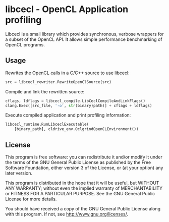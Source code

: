 # libcecl - OpenCL Application profiling

Libcecl is a small library which provides synchronous, verbose wrappers for a
subset of the OpenCL API. It allows simple performance benchmarking of OpenCL
programs.

## Usage

Rewrites the OpenCL calls in a C/C++ source to use libcecl:

```py
src = libcecl_rewriter.RewriteOpenClSource(src)
```

Compile and link the rewritten source:

```py
cflags, ldflags = libcecl_compile.LibCeclCompileAndLinkFlags()
clang.Exec([src_file, '-o', str(binary)path)] + cflags + ldflags)
```

Execute compiled application and print profiling information:

```py
libcecl_runtime.RunLibceclExecutable(
    [binary_path], cldrive_env.OclgrindOpenCLEnvironment())
```

## License

This program is free software: you can redistribute it and/or modify it under
the terms of the GNU General Public License as published by the Free Software
Foundation, either version 3 of the License, or (at your option) any later
version.

This program is distributed in the hope that it will be useful, but WITHOUT ANY
WARRANTY; without even the implied warranty of MERCHANTABILITY or FITNESS FOR A
PARTICULAR PURPOSE.  See the GNU General Public License for more details.

You should have received a copy of the GNU General Public License along with
this program.  If not, see <http://www.gnu.org/licenses/>.
